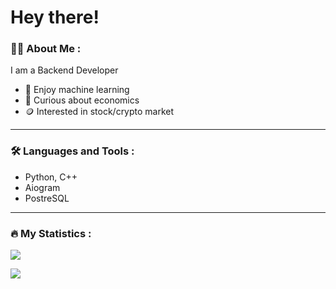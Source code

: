 <h1>
  Hey there!
</h1>

### :man_technologist: About Me :
I am a Backend Developer 

- :robot: Enjoy machine learning
- :bookmark: Curious about economics
- :coin: Interested in stock/crypto market 

---

### :hammer_and_wrench: Languages and Tools :

 * Python, C++
 * Aiogram
 * PostreSQL
   
---

### :fire: My Statistics :
        
 <a href="https://github-readme-stats.vercel.app/api?username=k33pup&show_icons=true&count_private=true"><img
    src="https://github-readme-stats.vercel.app/api?username=k33pup&show_icons=true&count_private=true"/>
</a>

<a href="https://github.com/k33pup/github-readme-stats"><img src="https://github-readme-stats.vercel.app/api/top-langs/?username=k33pup&layout=compact"/></a>
